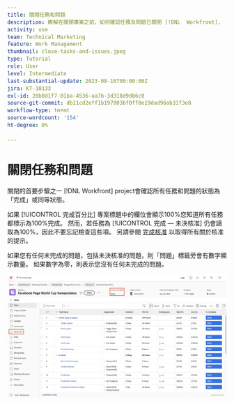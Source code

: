 ```yaml
---
title: 關閉任務和問題
description: 瞭解在關閉專案之前，如何確認任務及問題已關閉 [!DNL  Workfront].
activity: use
team: Technical Marketing
feature: Work Management
thumbnail: close-tasks-and-issues.jpeg
type: Tutorial
role: User
level: Intermediate
last-substantial-update: 2023-08-16T00:00:00Z
jira: KT-10133
exl-id: 20b8d1f7-01ba-4536-aa7b-3d318d9d86c0
source-git-commit: db11cd2eff1b197803bf0ff8e19dad96ab31f3e8
workflow-type: tm+mt
source-wordcount: '154'
ht-degree: 0%

---
```


# 關閉任務和問題

關閉的首要步驟之一 [!DNL Workfront] project會確認所有任務和問題的狀態為「完成」或同等狀態。

如果 [!UICONTROL 完成百分比] 專案標題中的欄位會顯示100%您知道所有任務都標示為100%完成。 然而，若任務為 [!UICONTROL 完成 — 未決核准] 仍會讀取為100%，因此不要忘記檢查這些項。 另請參閱 [完成核准](https://experienceleague.adobe.com/docs/workfront-learn/tutorials-workfront/manage-work/close-a-project/complete-approvals.html) 以取得所有關於核准的提示。

如果您有任何未完成的問題，包括未決核准的問題，則「問題」標籤旁會有數字顯示數量。 如果數字為零，則表示您沒有任何未完成的問題。

![專案顯示 [!UICONTROL 完成百分比] 和未完成的問題](assets/close-tasks-and-issues.png)
